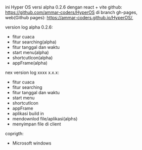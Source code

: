 ini Hyper OS versi alpha 0.2.6 dengan react + vite
github: https://github.com/ammar-coders/HyperOS di branch gh-pages,
web(Github pages): https://ammar-coders.github.io/HyperOS/,

version log alpha 0.2.6:
- fitur cuaca
- fitur searching(alpha)
- fitur tanggal dan waktu
- start menu(alpha)
- shortcutIcon(alpha)
- appFrame(alpha)

nex version log xxxx x.x.x:
* fitur cuaca
* fitur searching
* fitur tanggal dan waktu
* start menu
* shortcutIcon
* appFrame
* aplikasi build in
* mendownlod file/aplikasi(alphs)
* menyimpan file di client

coprigth:
* Microsoft windows
